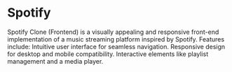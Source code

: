 # Spotify
Spotify Clone (Frontend) is a visually appealing and responsive front-end implementation of a music streaming platform inspired by Spotify. Features include:  Intuitive user interface for seamless navigation.  Responsive design for desktop and mobile compatibility.  Interactive elements like playlist management and a media player.
